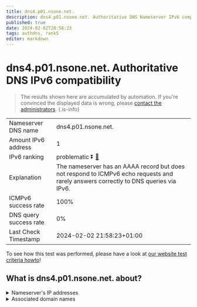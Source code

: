 ```yaml
---
title: dns4.p01.nsone.net.
description: dns4.p01.nsone.net. Authoritative DNS Nameserver IPv6 compatibility
published: true
date: 2024-02-02T20:58:23
tags: authdns, rank5
editor: markdown
---
```


# dns4.p01.nsone.net. Authoritative DNS IPv6 compatibility

> The results shown here are accumulated by automation. If you're convinced the displayed data is wrong, please [contact the administrators](/howto/chat). 
{.is-info}




|   |   |
| - | - |
| Nameserver DNS name | dns4.p01.nsone.net.
| Amount IPv6 address | 1
| IPv6 ranking | problematic :arrow_double_down: [🔗](/howto/ranking) |
| Explanation | The nameserver has an AAAA record but does not respond to ICMPv6 echo requests and rarely answers correctly to DNS queries via IPv6. |
| ICMPv6 success rate | 100%|
| DNS query success rate | 0% |
| Last Check Timestamp | 2024-02-02 21:58:23+01:00 |

To see how this test was performed, please have a look at [our website test criteria howto](/howto/testcriteria/authdns)!


## What is dns4.p01.nsone.net. about?




<details>
<summary>Nameserver's IP addresses</summary>

2a00:edc0:6259:7:1::4

</details>



<details>
<summary>Associated domain names</summary>

www.bundesregierung.de

www.intuit.com

</details>
